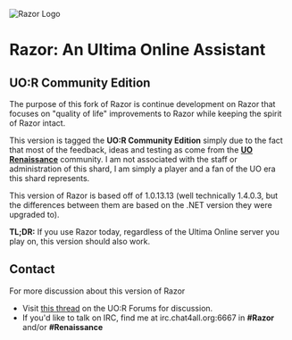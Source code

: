 ![Razor Logo](https://imgur.com/jTtHLVF.png)

# Razor: An Ultima Online Assistant

## UO:R Community Edition

The purpose of this fork of Razor is continue development on Razor that focuses on "quality of life" improvements to Razor while keeping the spirit of Razor intact.

This version is tagged the **UO:R Community Edition** simply due to the fact that most of the feedback, ideas and testing as come from the **[UO Renaissance](http://www.uorenaissance.com/)** community.  I am not associated with the staff or administration of this shard, I am simply a player and a fan of the UO era this shard represents.

This version of Razor is based off of 1.0.13.13 (well technically 1.4.0.3, but the differences between them are based on the .NET version they were upgraded to).

**TL;DR:** If you use Razor today, regardless of the Ultima Online server you play on, this version should also work.

## Contact

For more discussion about this version of Razor

* Visit [this thread](http://uorforum.com/threads/improving-razor-razor-development.33134/) on the UO:R Forums for discussion.
* If you'd like to talk on IRC, find me at irc.chat4all.org:6667 in **#Razor** and/or **#Renaissance**